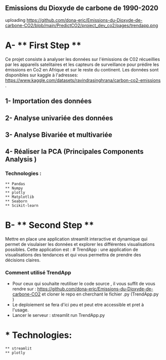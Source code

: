 ## Emissions du Dioxyde de carbone de 1990-2020
uploading https://github.com/dona-eric/Emissions-du-Dioxyde-de-carbone-CO2/blob/main/PredictCO2/project_dev_co2/pages/trendapp.png

# A- ** First Step **
Ce projet consiste à analyser les données sur l'émissions de C02 récueillies par les appareils satelitaires et les capteurs de surveillance pour prédire les émissions en Co2 en Afrique et sur le reste du continent.
Les données sont disponibles sur kaggle à l'adresses: https://www.kaggle.com/datasets/ravindrasinghrana/carbon-co2-emissions .
## 1- Importation des données
## 2- Analyse univariée des données
## 3- Analyse Bivariée et multivariée 
## 4- Réaliser la PCA (Principales Components Analysis )

### Technologies : 
    ** Pandas
    ** Numpy
    ** plotly
    ** Matplotlib
    ** Seaborn 
    ** Scikit-learn

# B- ** Second Step **

Mettre en place une application streamlit interactive et dynamique qui permet de visulaiser les données et explorer les différentes visualisations possibles.
Cette application est : # TrendApp : une application de visualisations des tendances et qui vous permettra de prendre des décisions claires.
### Comment utilisé TrendApp
 * Pour ceux qui souhaite reutiliser le code source , il vous suffit de vous rendre sur : https://github.com/dona-eric/Emissions-du-Dioxyde-de-carbone-CO2 et cloner le repo en cherchant le 
fichier .py (TrendApp.py )
* Le deploiement se fera d'ici peu et peut etre accessible et pret à l'usage.
* Lancer le serveur : streamlit run TrendApp.py
# * Technologies:
    ** streamlit
    ** plotly
